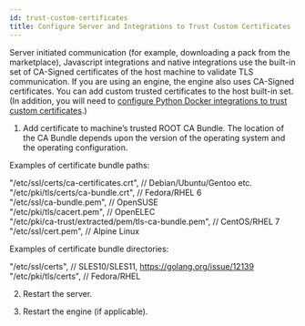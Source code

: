 ```yaml
---
id: trust-custom-certificates
title: Configure Server and Integrations to Trust Custom Certificates
---
```


Server initiated communication (for example, downloading a pack from the marketplace), Javascript integrations and native integrations use the built-in set of CA-Signed certificates of the host machine to validate TLS communication. If you are using an engine, the engine also uses CA-Signed certificates. You can add custom trusted certificates to the host built-in set. (In addition, you will need to [configure Python Docker integrations to trust custom certificates](https://docs.paloaltonetworks.com/cortex/cortex-xsoar/6-1/cortex-xsoar-admin/docker/configure-python-docker-integrations-to-trust-custom-certificates.html).)
 
1. Add certificate to machine’s trusted ROOT CA Bundle. The location of the CA Bundle depends upon the version of the operating system and the operating configuration.

Examples of certificate bundle paths:  

"/etc/ssl/certs/ca-certificates.crt", // Debian/Ubuntu/Gentoo etc.  
"/etc/pki/tls/certs/ca-bundle.crt", // Fedora/RHEL 6  
"/etc/ssl/ca-bundle.pem", // OpenSUSE  
"/etc/pki/tls/cacert.pem", // OpenELEC  
"/etc/pki/ca-trust/extracted/pem/tls-ca-bundle.pem", // CentOS/RHEL 7  
"/etc/ssl/cert.pem", // Alpine Linux

Examples of certificate bundle directories:  

"/etc/ssl/certs", // SLES10/SLES11, https://golang.org/issue/12139  
"/etc/pki/tls/certs", // Fedora/RHEL

2. Restart the server.

3. Restart the engine (if applicable).
